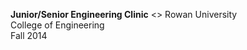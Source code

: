 **Junior/Senior Engineering Clinic** <>
Rowan University  <br>
College of Engineering <br> 
Fall 2014 <br>
